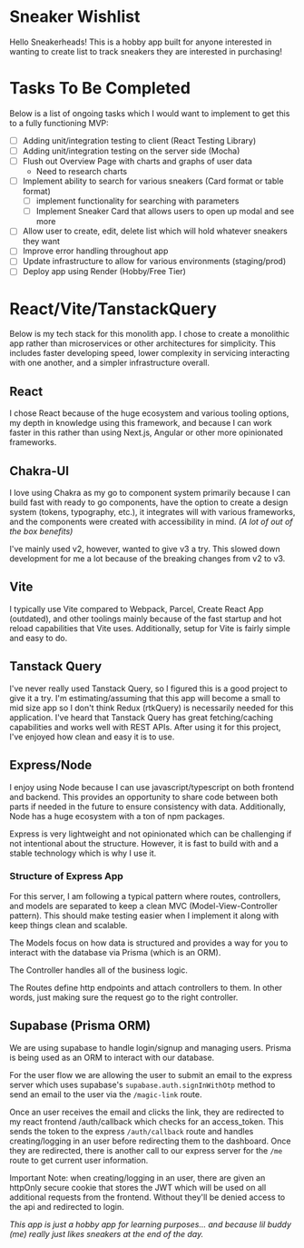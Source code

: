 # Sneaker Wishlist

Hello Sneakerheads! This is a hobby app built for anyone interested in wanting to create list to track sneakers they are interested in purchasing!

# Tasks To Be Completed

Below is a list of ongoing tasks which I would want to implement to get this to a fully functioning MVP:

- [ ] Adding unit/integration testing to client (React Testing Library)
- [ ] Adding unit/integration testing on the server side (Mocha)
- [ ] Flush out Overview Page with charts and graphs of user data
  - Need to research charts
- [ ] Implement ability to search for various sneakers (Card format or table format)
  - [ ] implement functionality for searching with parameters
  - [ ] Implement Sneaker Card that allows users to open up modal and see more
- [ ] Allow user to create, edit, delete list which will hold whatever sneakers they want
- [ ] Improve error handling throughout app
- [ ] Update infrastructure to allow for various environments (staging/prod)
- [ ] Deploy app using Render (Hobby/Free Tier)

# React/Vite/TanstackQuery

Below is my tech stack for this monolith app. I chose to create a monolithic app rather than microservices or other architectures for simplicity. This includes faster developing speed, lower complexity in servicing interacting with one another, and a simpler infrastructure overall.

## React

I chose React because of the huge ecosystem and various tooling options, my depth in knowledge using this framework, and because I can work faster in this rather than using Next.js, Angular or other more opinionated frameworks.

## Chakra-UI

I love using Chakra as my go to component system primarily because I can build fast with ready to go components, have the option to create a design system (tokens, typography, etc.), it integrates will with various frameworks, and the components were created with accessibility in mind.
_(A lot of out of the box benefits)_

I've mainly used v2, however, wanted to give v3 a try. This slowed down development for me a lot because of the breaking changes from v2 to v3.

## Vite

I typically use Vite compared to Webpack, Parcel, Create React App (outdated), and other toolings mainly because of the fast startup and hot reload capabilities that Vite uses. Additionally, setup for Vite is fairly simple and easy to do.

## Tanstack Query

I've never really used Tanstack Query, so I figured this is a good project to give it a try. I'm estimating/assuming that this app will become a small to mid size app so I don't think Redux (rtkQuery) is necessarily needed for this application. I've heard that Tanstack Query has great fetching/caching capabilities and works well with REST APIs. After using it for this project, I've enjoyed how clean and easy it is to use.

## Express/Node

I enjoy using Node because I can use javascript/typescript on both frontend and backend. This provides an opportunity to share code between both parts if needed in the future to ensure consistency with data. Additionally, Node has a huge ecosystem with a ton of npm packages.

Express is very lightweight and not opinionated which can be challenging if not intentional about the structure. However, it is fast to build with and a stable technology which is why I use it.

### Structure of Express App

For this server, I am following a typical pattern where routes, controllers, and models are separated to keep a clean MVC (Model-View-Controller pattern). This should make testing easier when I implement it along with keep things clean and scalable.

The Models focus on how data is structured and provides a way for you to interact with the database via Prisma (which is an ORM).

The Controller handles all of the business logic.

The Routes define http endpoints and attach controllers to them. In other words, just making sure the request go to the right controller.

## Supabase (Prisma ORM)

We are using supabase to handle login/signup and managing users. Prisma is being used as an ORM to interact with our database.

For the user flow we are allowing the user to submit an email to the express server which uses supabase's `supabase.auth.signInWithOtp` method to send an email to the user via the `/magic-link` route.

Once an user receives the email and clicks the link, they are redirected to my react frontend /auth/callback which checks for an access_token. This sends the token to the express `/auth/callback` route and handles creating/logging in an user before redirecting them to the dashboard. Once they are redirected, there is another call to our express server for the `/me` route to get current user information.

Important Note: when creating/logging in an user, there are given an httpOnly secure cookie that stores the JWT which will be used on all additional requests from the frontend. Without they'll be denied access to the api and redirected to login.

_This app is just a hobby app for learning purposes... and because lil buddy (me) really just likes sneakers at the end of the day._
